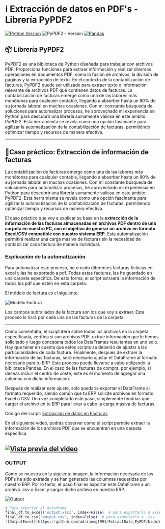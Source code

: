 # ℹ️ Extracción de datos en PDF's - Librería PyPDF2
[![Python Version](https://img.shields.io/badge/python-3.8-blue)](https://www.python.org/downloads/release/python-380/)
![PyPDF2 - Version](https://img.shields.io/pypi/v/pypdf2)
[![Pandas](https://img.shields.io/badge/pandas-1.2.0+-yellow)](https://pandas.pydata.org/)

## 📦 Librería PyPDF2
PyPDF2 es una biblioteca de Python diseñada para trabajar con archivos PDF. Proporciona funciones para extraer información y realizar diversas operaciones en documentos PDF, como la fusión de archivos, la división de páginas y la extracción de texto.
En el contexto de la contabilización de facturas, PyPDF2 puede ser utilizado para extraer texto e información relevante de archivos PDF que contienen datos de facturas.
La contabilización de facturas emerge como una de las labores más monótonas para cualquier contable, llegando a absorber hasta un 80% de su jornada laboral en muchas ocasiones.
Con mi constante búsqueda de soluciones para automatizar procesos, he aprovechado mi experiencia en Python para descubrir una librería sumamente valiosa en este ámbito: PyPDF2. Esta herramienta se revela como una opción fascinante para agilizar la automatización de la contabilización de facturas, permitiéndo optimizar tiempo y recursos de manera efectiva.

---

## 📑Caso práctico: Extracción de información de facturas
La contabilización de facturas emerge como una de las labores más monótonas para cualquier contable, llegando a absorber hasta un 80% de su jornada laboral en muchas ocasiones.
Con mi constante búsqueda de soluciones para automatizar procesos, he aprovechado mi experiencia en Python para descubrir una librería sumamente valiosa en este ámbito: PyPDF2. Esta herramienta se revela como una opción fascinante para agilizar la automatización de la contabilización de facturas, permitiéndo optimizar tiempo y recursos de manera efectiva.

El caso práctico que voy a explicar se basa en la **extracción de la información de las facturas almacenadas en archivos PDF dentro de una carpeta en nuestro PC, con el objetivo de generar un archivo en formato Excel/CSV compatible con nuestro sistema ERP.**
Esta automatización permitirá realizar una carga masiva de facturas sin la necesidad de contabilizar cada factura de manera individual.

### Explicación de la automatización
Para automatizar este proceso, he creado diferentes facturas ficticias en excel y las he exportado a pdf. Todas estas facturas, las he guardado en una carpeta específica. De esta forma, el script extraerá la información de todos los pdf que estén en esta carpeta.

El módelo de factura es el siguiente:

![Modelo Factura](https://github.com/adriansg1991/ExtractData_PyPDF/blob/main/fra1.png)

Los campos subrallados de la factura son los que voy a extraer. Este proceso lo hará por cada una de las facturas de la carpeta.

---
Como comentaba, el script itera sobre todos los archivos en la carpeta especificada, verifica si son archivos PDF, extrae información que le hemos solicitado y luego concatena todos los DataFrames resultantes en uno solo. Hay que tener en cuenta que estos scripts se deberán de ajustar a las particularidades de cada factura.
Finalmente, después de extraer la información de las facturas, será necesario ajustar el DataFrame al formato necesario para tu ERP.
Este proceso puede llevarse a cabo utilizando la biblioteca Pandas.
En el caso de las facturas de compra, por ejemplo, si deseas incluir el centro de coste, este es el momento de agregar una columna con dicha información.

Después de realizar este ajuste, solo quedaría exportar el DataFrame al formato requerido, siendo común que tu ERP solicite archivos en formato Excel o CSV.
Una vez completado este paso, simplemente tendrías que cargar el archivo en tu ERP para llevar a cabo la carga masiva de facturas.

Código del script: [Extracción de datos en Facturas](https://github.com/adriansg1991/ExtractData_PyPDF/blob/main/ExtractDataFras.py)

En el siguiente vídeo, podrás observar como el script permite extraer la información de los archivos PDF que se encuentran en una carpeta específica.

[![Vista previa del video](https://img.youtube.com/vi/q0--Z0egplE/0.jpg)](https://youtu.be/q0--Z0egplE)
---

### OUTPUT
Como se muestra en la siguiente imagen, la información necesaria de los PDFs ha sido extraída y se han generado las columnas requeridas por nuestro ERP. Por lo tanto, el paso final es exportar este DataFrame a un archivo .csv o Excel y cargar dicho archivo en nuestro ERP.

![Output](https://github.com/adriansg1991/ExtractData_PyPDF/blob/main/Output.png)
```python
# Para exportar el dataframe
final_df.to_excel('output.xlsx', index=False)  # para exportarlo a Excel
final_df.to_csv('output.csv', index=False)  # para exportarlo a .csv
![OutputExcel](https://github.com/adriansg1991/ExtractData_PyPDF/blob/main/OutputExcel.png)
